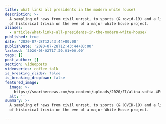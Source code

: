 ```yaml
---
title: what links all presidents in the modern white house?
description: >-
  A sampling of news from civil unrest, to sports (& covid-19) and a little bit
  of historical trivia on the eve of a major white house project.
aliases:
  - article/what-links-all-presidents-in-the-modern-white-house/
published: true
date: '2020-07-28T12:43:44+00:00'
publishDate: '2020-07-28T12:43:44+00:00'
lastmod: '2020-08-02T17:50:01+00:00'
tags: []
post_author: []
section: videoposts
videoseries: coffee talk
is_breaking_slider: false
is_breaking_dropdown: false
featured_image:
  image: >-
    https://smarthernews.com/wp-content/uploads/2020/07/alina-sofia-4FttS_QUqw8-unsplash-683x1024.jpg
  alt: ''
summary: >-
  A sampling of news from civil unrest, to sports (& COVID-19) and a little bit
  of historical trivia on the eve of a major White House project.

---
```

